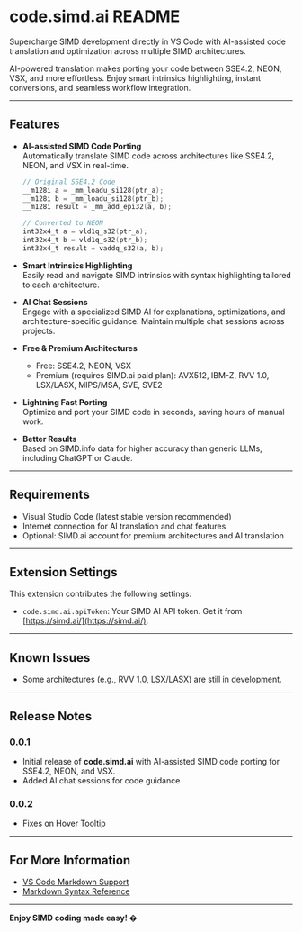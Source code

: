 # code.simd.ai README

Supercharge SIMD development directly in VS Code with AI-assisted code translation and optimization across multiple SIMD architectures.

AI-powered translation makes porting your code between SSE4.2, NEON, VSX, and more effortless. Enjoy smart intrinsics highlighting, instant conversions, and seamless workflow integration.

---

## Features

- **AI-assisted SIMD Code Porting**  
  Automatically translate SIMD code across architectures like SSE4.2, NEON, and VSX in real-time.  

  ```c
  // Original SSE4.2 Code
  __m128i a = _mm_loadu_si128(ptr_a);
  __m128i b = _mm_loadu_si128(ptr_b);
  __m128i result = _mm_add_epi32(a, b);

  // Converted to NEON
  int32x4_t a = vld1q_s32(ptr_a);
  int32x4_t b = vld1q_s32(ptr_b);
  int32x4_t result = vaddq_s32(a, b);
  ```

- **Smart Intrinsics Highlighting**  
  Easily read and navigate SIMD intrinsics with syntax highlighting tailored to each architecture.

- **AI Chat Sessions**  
  Engage with a specialized SIMD AI for explanations, optimizations, and architecture-specific guidance. Maintain multiple chat sessions across projects.  

- **Free & Premium Architectures**  
  - Free: SSE4.2, NEON, VSX  
  - Premium (requires SIMD.ai paid plan): AVX512, IBM-Z, RVV 1.0, LSX/LASX, MIPS/MSA, SVE, SVE2  

- **Lightning Fast Porting**  
  Optimize and port your SIMD code in seconds, saving hours of manual work.

- **Better Results**  
  Based on SIMD.info data for higher accuracy than generic LLMs, including ChatGPT or Claude.

---

## Requirements

- Visual Studio Code (latest stable version recommended)
- Internet connection for AI translation and chat features
- Optional: SIMD.ai account for premium architectures and AI translation

---

## Extension Settings

This extension contributes the following settings:

* `code.simd.ai.apiToken`: Your SIMD AI API token. Get it from [https://simd.ai/](https://simd.ai/).

---

## Known Issues

- Some architectures (e.g., RVV 1.0, LSX/LASX) are still in development.  

---

## Release Notes

### 0.0.1
- Initial release of **code.simd.ai** with AI-assisted SIMD code porting for SSE4.2, NEON, and VSX.
- Added AI chat sessions for code guidance  


### 0.0.2
- Fixes on Hover Tooltip


---



## For More Information

* [VS Code Markdown Support](http://code.visualstudio.com/docs/languages/markdown)  
* [Markdown Syntax Reference](https://help.github.com/articles/markdown-basics/)

---

**Enjoy SIMD coding made easy! �**
